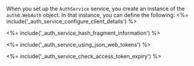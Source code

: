 When you set up the `AuthService` service, you create an instance of the `auth0.WebAuth` object. In that instance, you can define the following:
<%= include('_auth_service_configure_client_details') %>

<%= include('_auth_service_hash_fragment_information') %>

<%= include('_auth_service_using_json_web_tokens') %>

<%= include('_auth_service_check_access_token_expiry') %>